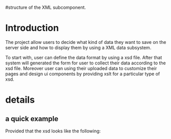 #structure of the XML subcomponent.

# Introduction #

The project allow users to decide what kind of data they want to save on the server side and how to display them by using a XML data subsystem.

To start with, user can define the data format by using a xsd file. After that system will generated the form for user to collect their data according to the xsd file. Moreover user can using their uploaded data to customize their pages and design ui components by providing xslt for a particular type of xsd.

# details #

## a quick example ##

Provided that the xsd looks like the following:

```

```

